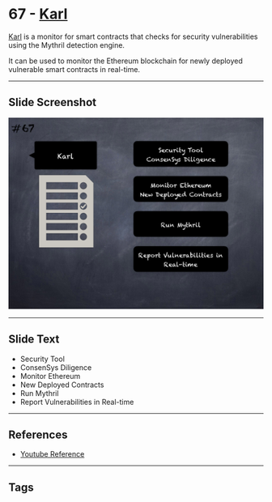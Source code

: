 
# 67 - [Karl](./Karl.md)

[Karl](https://github.com/cleanunicorn/karl) is a monitor for smart contracts that checks for security vulnerabilities using the Mythril detection engine. 

It can be used to monitor the Ethereum blockchain for newly deployed vulnerable smart contracts in real-time. 

___
## Slide Screenshot
![067.png](../../images/6.Audit%20Techniques%20and%20Tools%20101/067.png)
___
## Slide Text
- Security Tool
- ConsenSys Diligence
- Monitor Ethereum
- New Deployed Contracts
- Run Mythril
- Report Vulnerabilities in Real-time
___
## References
- [Youtube Reference](https://youtu.be/jZ81ebDJVe0?t=426)
___
## Tags
